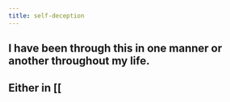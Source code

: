 ```yaml
---
title: self-deception
---
```


## I have been through this in one manner or another throughout my life.
## Either in [[
